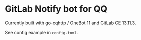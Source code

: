 # GitLab Notify bot for QQ

Currently built with go-cqhttp / OneBot 11 and GitLab CE 13.11.3.

See config example in `config.toml`.